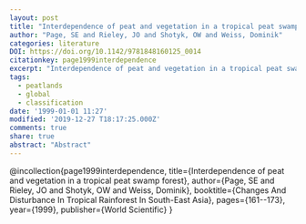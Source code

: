 ```yaml
---
layout: post
title: "Interdependence of peat and vegetation in a tropical peat swamp forest"
author: "Page, SE and Rieley, JO and Shotyk, OW and Weiss, Dominik"
categories: literature
DOI: https://doi.org/10.1142/9781848160125_0014
citationkey: page1999interdependence
excerpt: "Interdependence of peat and vegetation in a tropical peat swamp forest"
tags:
  - peatlands
  - global
  - classification
date: '1999-01-01 11:27'
modified: '2019-12-27 T18:17:25.000Z'
comments: true
share: true
abstract: "Abstract"
---
```


@incollection{page1999interdependence,
  title={Interdependence of peat and vegetation in a tropical peat swamp forest},
  author={Page, SE and Rieley, JO and Shotyk, OW and Weiss, Dominik},
  booktitle={Changes And Disturbance In Tropical Rainforest In South-East Asia},
  pages={161--173},
  year={1999},
  publisher={World Scientific}
}
